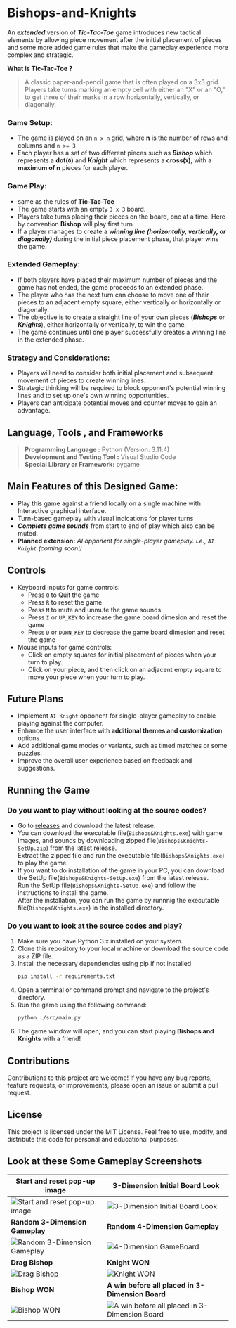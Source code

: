 # Bishops-and-Knights
An ***extended*** version of ***Tic-Tac-Toe*** game introduces new tactical elements by allowing piece movement after the initial placement of pieces and some more added game rules that make the gameplay experience more complex and strategic.

**What is Tic-Tac-Toe ?**
> A classic paper-and-pencil game that is often played on a 3x3 grid. Players take turns marking an empty cell with either an "X" or an "O," to get three of their marks in a row horizontally, vertically, or diagonally.

### Game Setup:
- The game is played on an `n x n` grid, where **n** is the number of rows and columns and `n >= 3`
- Each player has a set of two different pieces such as ***Bishop*** which represents a **dot(`O`)**  and ***Knight*** which represents a **cross(`X`)**, with a **maximum of n** pieces for each player.

### Game Play:
- same as the rules of **Tic-Tac-Toe**
- The game starts with an empty `3 x 3` board.
- Players take turns placing their pieces on the board, one at a time. Here by convention **Bishop** will play first turn.
- If a player manages to create a ***winning line (horizontally, vertically, or diagonally)*** during the initial piece placement phase, that player wins the game.

### Extended Gameplay:
- If both players have placed their maximum number of pieces and the game has not ended, the game proceeds to an extended phase.
- The player who has the next turn can choose to move one of their pieces to an adjacent empty square, either vertically or horizontally or diagonally.
- The objective is to create a straight line of your own pieces (***Bishops*** or ***Knights***), either horizontally or vertically, to win the game.
- The game continues until one player successfully creates a winning line in the extended phase.

### Strategy and Considerations:
- Players will need to consider both initial placement and subsequent movement of pieces to create winning lines.
- Strategic thinking will be required to block opponent's potential winning lines and to set up one's own winning opportunities.
- Players can anticipate potential moves and counter moves to gain an advantage.


## Language, Tools  , and Frameworks 
>**Programming Language :** Python (Version: 3.11.4) 
<br> **Development  and Testing Tool :** Visual Studio Code
<br> **Special Library or Framework:** pygame

## Main Features of this Designed Game:
- Play this game against a friend locally on a single machine with Interactive graphical interface.
- Turn-based gameplay with visual indications for player turns
- ***Complete game sounds*** from start to end of play which also can be muted.
- **Planned extension:** *AI opponent for single-player gameplay. i.e., `AI Knight` (coming soon!)*

## Controls
- Keyboard inputs for game controls:
  - Press `Q` to Quit the game
  - Press `R` to reset the game
  - Press `M` to mute and unmute the game sounds
  - Press `I` or `UP_KEY` to increase the game board dimesion and reset the game
  - Press `D` or `DOWN_KEY` to decrease the game board dimesion and reset the game
- Mouse inputs for game controls:
  - Click on empty squares for initial placement of pieces when your turn to play.
  - Click on your piece, and then click on an adjacent empty square to move your piece when your turn to play.

## Future Plans
- Implement `AI Knight` opponent for single-player gameplay to enable playing against the computer.
- Enhance the user interface with **additional themes and customization** options.
- Add additional game modes or variants, such as timed matches or some puzzles.
- Improve the overall user experience based on feedback and suggestions.

## Running the Game
### Do you want to play without looking at the source codes?
- Go to <a href="https://github.com/sthanikan2000/Bishops-and-Knights/releases">releases</a> and download the latest release.
- You can download the executable file(`Bishops&Knights.exe`) with game images, and sounds by downloading zipped file(`Bishops&Knights-SetUp.zip`) from the latest release.
<br>Extract the zipped file and run the executable file(`Bishops&Knights.exe`) to play the game.
- If you want to  do installation of the game in your PC, you can download the SetUp file(`Bishops&Knights-SetUp.exe`) from the latest release. 
<br>Run the SetUp file(`Bishops&Knights-SetUp.exe`) and follow the instructions to install the game.
<br>After the installation, you can run the game by runnnig the executable file(`Bishops&Knights.exe`) in the installed directory.


### Do you want to look at the source codes and play?
1. Make sure you have Python 3.x installed on your system.
2. Clone this repository to your local machine or download the source code as a ZIP file.
3. Install the necessary dependencies using pip if not installed 
   ```bash
   pip install -r requirements.txt
4. Open a terminal or command prompt and navigate to the project's directory.
5. Run the game using the following command:
   ```bash
   python ./src/main.py
6. The game window will open, and you can start playing **Bishops and Knights** with a friend!

## Contributions
Contributions to this project are welcome! If you have any bug reports, feature requests, or improvements, please open an issue or submit a pull request.

## License
This project is licensed under the MIT License.
Feel free to use, modify, and distribute this code for personal and educational purposes.

## Look at these Some Gameplay Screenshots
| **Start and reset pop-up image**  | **3-Dimension Initial Board Look** |
| ---- | --- |
| ![Start and reset pop-up image](gameplay-screenshots/start-popup-img.png)  | ![3-Dimension Initial Board Look](gameplay-screenshots/initial-board-look.png)    |
| **Random 3-Dimension Gameplay**  | **Random 4-Dimension Gameplay** |
| ![Random 3-Dimension Gameplay](gameplay-screenshots/3-dimension.png)  | ![4-Dimension GameBoard](gameplay-screenshots/4-dimension.png)    |
| **Drag Bishop**  | **Knight WON** |
| ![Drag Bishop](gameplay-screenshots/drag-bishop.png)  | ![Knight WON](gameplay-screenshots/knight-wins.png)    |
| **Bishop WON**  | **A win before all placed in 3-Dimension Board** |
| ![Bishop WON](gameplay-screenshots/bishop-wins.png)  | ![A win before all placed in 3-Dimension Board](gameplay-screenshots/win-before-all-placed.png)    |
